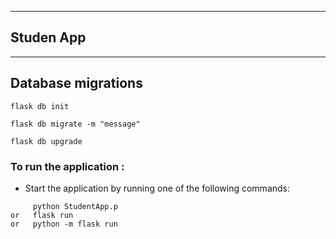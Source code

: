 
------------------------
## Studen App
-----------------------

## Database migrations
```
flask db init
```
```
flask db migrate -m "message"
```
```
flask db upgrade
```

### To run the application :
- Start the application by running one of the following commands:
```
     python StudentApp.p
or   flask run
or   python -m flask run
```
